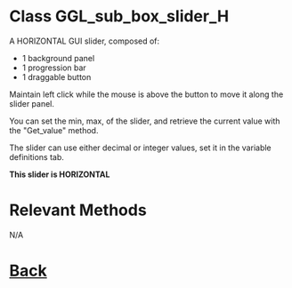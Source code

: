 # Class GGL_sub_box_slider_H

A HORIZONTAL GUI slider, composed of:
- 1 background panel
- 1 progression bar
- 1 draggable button

Maintain left click while the mouse is above the button to move it along the slider panel.
	
You can set the min, max, of the slider, and retrieve the current value with the "Get_value" method.
	
The slider can use either decimal or integer values, set it in the variable definitions tab.
		
**This slider is HORIZONTAL**

# Relevant Methods

N/A

# [Back](https://github.com/Ced30/GML-GUI-Library-GGL-Documentation/blob/main/API/Struct_Prefabs.md)
